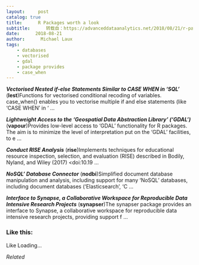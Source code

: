 ```yaml
---
layout:     post
catalog: true
title:      R Packages worth a look
subtitle:      转载自：https://advanceddataanalytics.net/2018/08/21/r-packages-worth-a-look-1249/
date:      2018-08-21
author:      Michael Laux
tags:
    - databases
    - vectorised
    - gdal
    - package provides
    - case_when
---
```


***Vectorised Nested if-else Statements Similar to CASE WHEN in ‘SQL’*** (**lest**)Functions for vectorised conditional recoding of variables. case_when() enables you to vectorise multiple if and else statements (like ‘CASE WHEN’ in ‘ …

***Lightweight Access to the ‘Geospatial Data Abstraction Library’ (‘GDAL’)*** (**vapour**)Provides low-level access to ‘GDAL’ functionality for R packages. The aim is to minimize the level of interpretation put on the ‘GDAL’ facilities, to e …

***Conduct RISE Analysis*** (**rise**)Implements techniques for educational resource inspection, selection, and evaluation (RISE) described in Bodily, Nyland, and Wiley (2017) <doi:10.19 …

***NoSQL’ Database Connector*** (**nodbi**)Simplified document database manipulation and analysis, including support for many ‘NoSQL’ databases, including document databases (‘Elasticsearch’, ‘C …

***Interface to Synapse, a Collaborative Workspace for Reproducible Data Intensive Research Projects*** (**synapser**)The synapser package provides an interface to Synapse, a collaborative workspace for reproducible data intensive research projects, providing support f …





### Like this:

Like Loading...


*Related*


